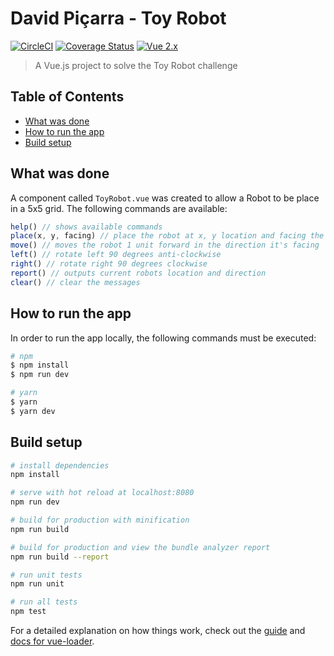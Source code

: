 # David Piçarra - Toy Robot
[![CircleCI](https://img.shields.io/circleci/project/github/davidpicarra/toy-robot.svg)](https://circleci.com/gh/davidpicarra/toy-robot)
[![Coverage Status](https://img.shields.io/codecov/c/github/davidpicarra/toy-robot.svg)](https://codecov.io/github/davidpicarra/toy-robot?branch=master)
[![Vue 2.x](https://img.shields.io/badge/vue-2.x-green.svg)](https://vuejs.org/)

> A Vue.js project to solve the Toy Robot challenge

## Table of Contents

- [What was done](#what-was-done)
- [How to run the app](#how-to-run-the-app)
- [Build setup](#build-setup)

## What was done

A component called `ToyRobot.vue` was created to allow a Robot to be place in a 5x5 grid. The following commands are available:

```javascript
help() // shows available commands
place(x, y, facing) // place the robot at x, y location and facing the direction provided
move() // moves the robot 1 unit forward in the direction it's facing
left() // rotate left 90 degrees anti-clockwise
right() // rotate right 90 degrees clockwise
report() // outputs current robots location and direction
clear() // clear the messages
```

## How to run the app

In order to run the app locally, the following commands must be executed:
```bash
# npm
$ npm install
$ npm run dev

# yarn
$ yarn
$ yarn dev
```

## Build setup

``` bash
# install dependencies
npm install

# serve with hot reload at localhost:8080
npm run dev

# build for production with minification
npm run build

# build for production and view the bundle analyzer report
npm run build --report

# run unit tests
npm run unit

# run all tests
npm test
```

For a detailed explanation on how things work, check out the [guide](http://vuejs-templates.github.io/webpack/) and [docs for vue-loader](http://vuejs.github.io/vue-loader).
